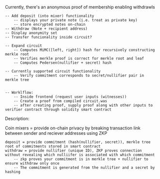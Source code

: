 Currently, there's an anonymous proof of membership enabling withdrawls

    -- Add deposit (into mixer) functionality 
        -- displays your private note (i.e. treat as private key)
        -- store encrypted notes on-chain
    -- Withdraw (Note + recipient address)
    -- Display anonymity set
    -- Transfer funcionality inside circuit?

    -- Expand circuit 
        -- Computes MiMC([left, right]) hash for recursively constructing merkle root
        -- Verifies merkle proof is correct for merkle root and leaf
        -- Computes Pedersen(nullifier + secret) hash

    -- Currently supported circuit functionality
        -- Verify commitment corresponds to secret/nullifier pair in merkle tree


    -- Worklflow:
        -- Inside frontend (request user inputs (witnesses))
        -- Create a proof from compiled circuit.was
        -- after creating proof, supply proof along with other inputs to verifier contract through solidity smart contract

Description:

Coin mixers = provide on-chain privacy by breaking transaction link between sender and reciever addresses using ZKP

    deposit = provide commitment (hash(nullifier, secret)), merkle tree root of commitments stored in smart contract
    withdraw = provide nullifier (unique ID), ZKP proves connection without revealing which nulliifer is associated with which commitment
        -- zkp proves your commitment is in merkle tree + nullifier to ensure withdraw only once
        -- The commitment is generated from the nullifier and a secret by hashing